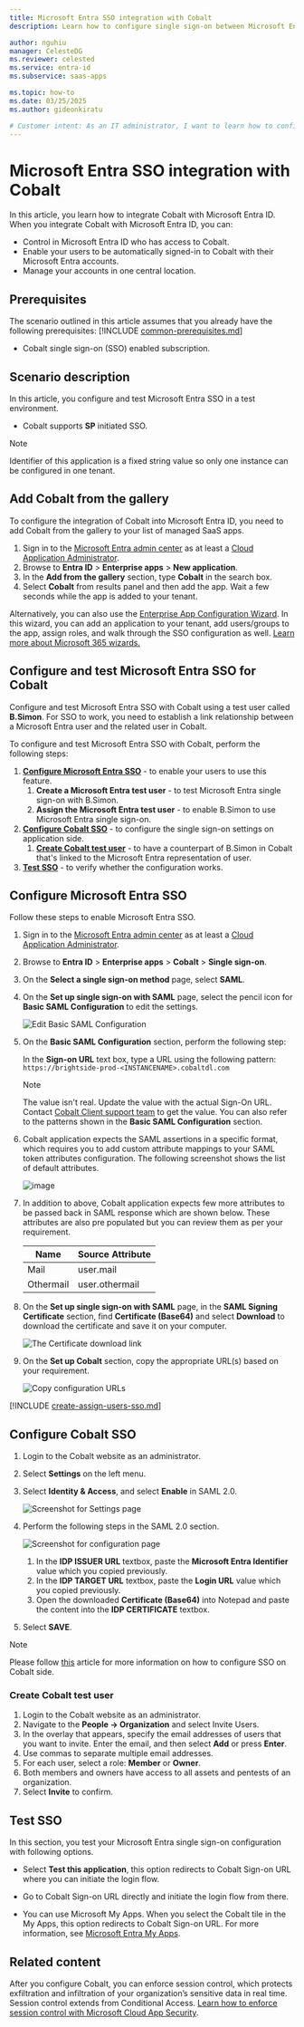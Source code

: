 ```yaml
---
title: Microsoft Entra SSO integration with Cobalt
description: Learn how to configure single sign-on between Microsoft Entra ID and Cobalt.

author: nguhiu
manager: CelesteDG
ms.reviewer: celested
ms.service: entra-id
ms.subservice: saas-apps

ms.topic: how-to
ms.date: 03/25/2025
ms.author: gideonkiratu

# Customer intent: As an IT administrator, I want to learn how to configure single sign-on between Microsoft Entra ID and Cobalt so that I can control who has access to Cobalt, enable automatic sign-in with Microsoft Entra accounts, and manage my accounts in one central location.
---
```


# Microsoft Entra SSO integration with Cobalt

In this article,  you learn how to integrate Cobalt with Microsoft Entra ID. When you integrate Cobalt with Microsoft Entra ID, you can:

* Control in Microsoft Entra ID who has access to Cobalt.
* Enable your users to be automatically signed-in to Cobalt with their Microsoft Entra accounts.
* Manage your accounts in one central location.

## Prerequisites
The scenario outlined in this article assumes that you already have the following prerequisites:
[!INCLUDE [common-prerequisites.md](~/identity/saas-apps/includes/common-prerequisites.md)]
* Cobalt single sign-on (SSO) enabled subscription.

## Scenario description

In this article,  you configure and test Microsoft Entra SSO in a test environment.

* Cobalt supports **SP** initiated SSO.

> [!NOTE]
> Identifier of this application is a fixed string value so only one instance can be configured in one tenant.

## Add Cobalt from the gallery

To configure the integration of Cobalt into Microsoft Entra ID, you need to add Cobalt from the gallery to your list of managed SaaS apps.

1. Sign in to the [Microsoft Entra admin center](https://entra.microsoft.com) as at least a [Cloud Application Administrator](~/identity/role-based-access-control/permissions-reference.md#cloud-application-administrator).
1. Browse to **Entra ID** > **Enterprise apps** > **New application**.
1. In the **Add from the gallery** section, type **Cobalt** in the search box.
1. Select **Cobalt** from results panel and then add the app. Wait a few seconds while the app is added to your tenant.

 Alternatively, you can also use the [Enterprise App Configuration Wizard](https://portal.office.com/AdminPortal/home?Q=Docs#/azureadappintegration). In this wizard, you can add an application to your tenant, add users/groups to the app, assign roles, and walk through the SSO configuration as well. [Learn more about Microsoft 365 wizards.](/microsoft-365/admin/misc/azure-ad-setup-guides)

<a name='configure-and-test-azure-ad-sso-for-cobalt'></a>

## Configure and test Microsoft Entra SSO for Cobalt

Configure and test Microsoft Entra SSO with Cobalt using a test user called **B.Simon**. For SSO to work, you need to establish a link relationship between a Microsoft Entra user and the related user in Cobalt.

To configure and test Microsoft Entra SSO with Cobalt, perform the following steps:

1. **[Configure Microsoft Entra SSO](#configure-azure-ad-sso)** - to enable your users to use this feature.
    1. **Create a Microsoft Entra test user** - to test Microsoft Entra single sign-on with B.Simon.
    1. **Assign the Microsoft Entra test user** - to enable B.Simon to use Microsoft Entra single sign-on.
1. **[Configure Cobalt SSO](#configure-cobalt-sso)** - to configure the single sign-on settings on application side.
    1. **[Create Cobalt test user](#create-cobalt-test-user)** - to have a counterpart of B.Simon in Cobalt that's linked to the Microsoft Entra representation of user.
1. **[Test SSO](#test-sso)** - to verify whether the configuration works.

<a name='configure-azure-ad-sso'></a>

## Configure Microsoft Entra SSO

Follow these steps to enable Microsoft Entra SSO.

1. Sign in to the [Microsoft Entra admin center](https://entra.microsoft.com) as at least a [Cloud Application Administrator](~/identity/role-based-access-control/permissions-reference.md#cloud-application-administrator).
1. Browse to **Entra ID** > **Enterprise apps** > **Cobalt** > **Single sign-on**.
1. On the **Select a single sign-on method** page, select **SAML**.
1. On the **Set up single sign-on with SAML** page, select the pencil icon for **Basic SAML Configuration** to edit the settings.

   ![Edit Basic SAML Configuration](common/edit-urls.png)

1. On the **Basic SAML Configuration** section, perform the following step:

    In the **Sign-on URL** text box, type a URL using the following pattern:
    `https://brightside-prod-<INSTANCENAME>.cobaltdl.com`

	> [!NOTE]
	> The value isn't real. Update the value with the actual Sign-On URL. Contact [Cobalt Client support team](https://cobaltio.zendesk.com/hc/requests/new) to get the value. You can also refer to the patterns shown in the **Basic SAML Configuration** section.

5. Cobalt application expects the SAML assertions in a specific format, which requires you to add custom attribute mappings to your SAML token attributes configuration. The following screenshot shows the list of default attributes.

	![image](common/edit-attribute.png)

6. In addition to above, Cobalt application expects few more attributes to be passed back in SAML response which are shown below. These attributes are also pre populated but you can review them as per your requirement.

	| Name | Source Attribute|
	| ---------------| --------- |
	| Mail | user.mail |
	| Othermail | user.othermail |

1. On the **Set up single sign-on with SAML** page, in the **SAML Signing Certificate** section,  find **Certificate (Base64)** and select **Download** to download the certificate and save it on your computer.

	![The Certificate download link](common/certificatebase64.png)

1. On the **Set up Cobalt** section, copy the appropriate URL(s) based on your requirement.

	![Copy configuration URLs](common/copy-configuration-urls.png)

<a name='create-an-azure-ad-test-user'></a>

[!INCLUDE [create-assign-users-sso.md](~/identity/saas-apps/includes/create-assign-users-sso.md)]

## Configure Cobalt SSO

1. Login to the Cobalt website as an administrator.

1. Select **Settings** on the left menu.

1. Select **Identity & Access**, and select **Enable** in SAML 2.0.

    ![Screenshot for Settings page](./media/cobalt-tutorial/settings.png)

1. Perform the following steps in the SAML 2.0 section.

    ![Screenshot for configuration page](./media/cobalt-tutorial/configuration.png)

    1. In the **IDP ISSUER URL** textbox, paste the **Microsoft Entra Identifier** value which you copied previously.
    1. In the **IDP TARGET URL** textbox, paste the **Login URL** value which you copied previously.
    1. Open the downloaded **Certificate (Base64)** into Notepad and paste the content into the **IDP CERTIFICATE** textbox.

1. Select **SAVE**.

> [!NOTE]
> Please follow [this](https://cobaltio.zendesk.com/hc/articles/360058406992-Setting-up-SAML-for-Azure-AD) article for more information on how to configure SSO on Cobalt side.

### Create Cobalt test user

1. Login to the Cobalt website as an administrator.
1. Navigate to the **People -> Organization** and select Invite Users.
1. In the overlay that appears, specify the email addresses of users that you want to invite. Enter the email, and then select **Add** or press **Enter**.
1. Use commas to separate multiple email addresses.
1. For each user, select a role: **Member** or **Owner**.
1. Both members and owners have access to all assets and pentests of an organization.
1. Select **Invite** to confirm.

## Test SSO

In this section, you test your Microsoft Entra single sign-on configuration with following options. 

* Select **Test this application**, this option redirects to Cobalt Sign-on URL where you can initiate the login flow. 

* Go to Cobalt Sign-on URL directly and initiate the login flow from there.

* You can use Microsoft My Apps. When you select the Cobalt tile in the My Apps, this option redirects to Cobalt Sign-on URL. For more information, see [Microsoft Entra My Apps](/azure/active-directory/manage-apps/end-user-experiences#azure-ad-my-apps).

## Related content

After you configure Cobalt, you can enforce session control, which protects exfiltration and infiltration of your organization’s sensitive data in real time. Session control extends from Conditional Access. [Learn how to enforce session control with Microsoft Cloud App Security](/cloud-app-security/proxy-deployment-aad).
